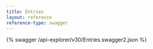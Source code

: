 ```yaml
---
title: Entries
layout: reference
reference-type: swagger
---
```




{% swagger /api-explorer/v30/Entries.swagger2.json %}
